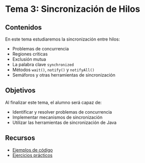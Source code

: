 # Tema 3: Sincronización de Hilos

## Contenidos

En este tema estudiaremos la sincronización entre hilos:

- Problemas de concurrencia
- Regiones críticas
- Exclusión mutua
- La palabra clave `synchronized`
- Métodos `wait()`, `notify()` y `notifyAll()`
- Semáforos y otras herramientas de sincronización

## Objetivos

Al finalizar este tema, el alumno será capaz de:

- Identificar y resolver problemas de concurrencia
- Implementar mecanismos de sincronización
- Utilizar las herramientas de sincronización de Java

## Recursos

- [Ejemplos de código](./ejemplos.md)
- [Ejercicios prácticos](./ejercicios.md)
